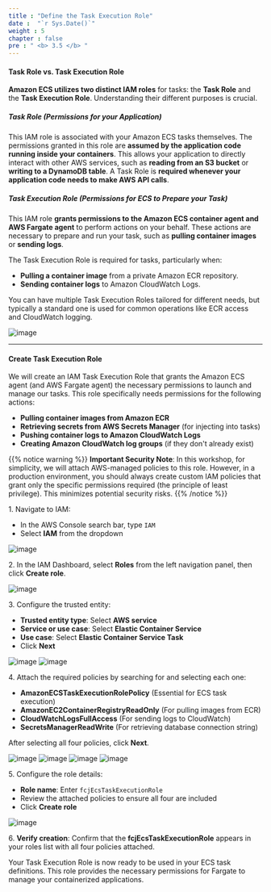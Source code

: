 ```yaml
---
title : "Define the Task Execution Role"
date :  "`r Sys.Date()`" 
weight : 5
chapter : false
pre : " <b> 3.5 </b> "
---
```


#### Task Role vs. Task Execution Role

**Amazon ECS utilizes two distinct IAM roles** for tasks: the **Task Role** and the **Task Execution Role**. Understanding their different purposes is crucial.

##### **Task Role (Permissions for your Application)**

This IAM role is associated with your Amazon ECS tasks themselves. The permissions granted in this role are **assumed by the application code running inside your containers**. This allows your application to directly interact with other AWS services, such as **reading from an S3 bucket** or **writing to a DynamoDB table**. A Task Role is **required whenever your application code needs to make AWS API calls**.

##### **Task Execution Role (Permissions for ECS to Prepare your Task)**
This IAM role **grants permissions to the Amazon ECS container agent and AWS Fargate agent** to perform actions on your behalf. These actions are necessary to prepare and run your task, such as **pulling container images** or **sending logs**.

The Task Execution Role is required for tasks, particularly when:

- **Pulling a container image** from a private Amazon ECR repository.
- **Sending container logs** to Amazon CloudWatch Logs.

You can have multiple Task Execution Roles tailored for different needs, but typically a standard one is used for common operations like ECR access and CloudWatch logging.

![image](/images/3.5/table.svg)

___

#### Create Task Execution Role

We will create an IAM Task Execution Role that grants the Amazon ECS agent (and AWS Fargate agent) the necessary permissions to launch and manage our tasks. This role specifically needs permissions for the following actions:

- **Pulling container images from Amazon ECR**
- **Retrieving secrets from AWS Secrets Manager** (for injecting into tasks)
- **Pushing container logs to Amazon CloudWatch Logs**
- **Creating Amazon CloudWatch log groups** (if they don't already exist)

{{% notice warning %}}
**Important Security Note**: In this workshop, for simplicity, we will attach AWS-managed policies to this role. However, in a production environment, you should always create custom IAM policies that grant only the specific permissions required (the principle of least privilege). This minimizes potential security risks.
{{% /notice %}}

1\. Navigate to IAM:
   - In the AWS Console search bar, type `IAM`
   - Select **IAM** from the dropdown

![image](/images/3.5/Group46.png)

2\. In the IAM Dashboard, select **Roles** from the left navigation panel, then click **Create role**.

![image](/images/3.5/Group47.png)

3\. Configure the trusted entity:
   - **Trusted entity type**: Select **AWS service**
   - **Service or use case**: Select **Elastic Container Service**
   - **Use case**: Select **Elastic Container Service Task**
   - Click **Next**

![image](/images/3.5/Group48.png)
![image](/images/3.5/Group49.png)

4\. Attach the required policies by searching for and selecting each one:
   - **AmazonECSTaskExecutionRolePolicy** (Essential for ECS task execution)
   - **AmazonEC2ContainerRegistryReadOnly** (For pulling images from ECR)
   - **CloudWatchLogsFullAccess** (For sending logs to CloudWatch)
   - **SecretsManagerReadWrite** (For retrieving database connection string)

After selecting all four policies, click **Next**.

![image](/images/3.5/Group50.png)
![image](/images/3.5/Group51.png)
![image](/images/3.5/Group52.png)
![image](/images/3.5/Group53.png)

5\. Configure the role details:
   - **Role name**: Enter `fcjEcsTaskExecutionRole`
   - Review the attached policies to ensure all four are included
   - Click **Create role**

![image](/images/3.5/Group54.png)

6\. **Verify creation**: Confirm that the **fcjEcsTaskExecutionRole** appears in your roles list with all four policies attached.

Your Task Execution Role is now ready to be used in your ECS task definitions. This role provides the necessary permissions for Fargate to manage your containerized applications.